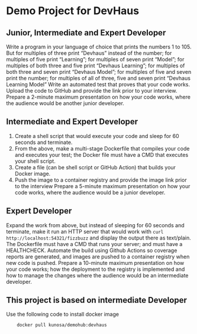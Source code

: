 # Demo Project for DevHaus

## Junior, Intermediate and Expert Developer
Write a program in your language of choice that prints the numbers 1 to 105. But for multiples of three print “Devhaus” instead of the number; for multiples of five print “Learning”; for multiples of seven print “Model”; for multiples of both three and five print “Devhaus Learning”; for multiples of both three and seven print “Devhaus Model”; for multiples of five and seven print the number; for multiples of all of three, five and seven print “Devhaus Learning Model”
Write an automated test that proves that your code works.
Upload the code to GitHub and provide the link prior to your interview.
Prepare a 2-minute maximum presentation on how your code works, where the audience would be another junior developer.
## Intermediate and Expert Developer
1. Create a shell script that would execute your code and sleep for 60 seconds and terminate.
2. From the above, make a multi-stage Dockerfile that compiles your code and executes your test;
the Docker file must have a CMD that executes your shell script.
3. Create a file (can be shell script or GitHub Action) that builds your Docker image.
4. Push the image to a container registry and provide the image link prior to the interview
Prepare a 5-minute maximum presentation on how your code works, where the audience would be a junior developer.
## Expert Developer
Expand the work from above, but instead of sleeping for 60 seconds and terminate, make it run an HTTP server that would work with `curl http://localhost:54321/fizzbuzz` and display the output there as text/plain.
The Dockerfile must have a CMD that runs your server; and must have a HEALTHCHECK.
Automate the build using Github Actions so coverage reports are generated, and images are pushed to a container registry when new code is pushed.
Prepare a 10-minute maximum presentation on how your code works; how the deployment to the registry is implemented and how to manage the changes where the audience would be an intermediate developer.
## This project is based on intermediate Developer
Use the following code to install docker image<br>
```
	docker pull kunosa/demohub:devhaus
```
